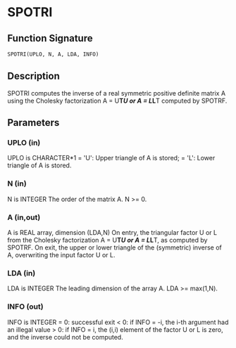 # SPOTRI

## Function Signature

```fortran
SPOTRI(UPLO, N, A, LDA, INFO)
```

## Description


 SPOTRI computes the inverse of a real symmetric positive definite
 matrix A using the Cholesky factorization A = U**T*U or A = L*L**T
 computed by SPOTRF.

## Parameters

### UPLO (in)

UPLO is CHARACTER*1 = 'U': Upper triangle of A is stored; = 'L': Lower triangle of A is stored.

### N (in)

N is INTEGER The order of the matrix A. N >= 0.

### A (in,out)

A is REAL array, dimension (LDA,N) On entry, the triangular factor U or L from the Cholesky factorization A = U**T*U or A = L*L**T, as computed by SPOTRF. On exit, the upper or lower triangle of the (symmetric) inverse of A, overwriting the input factor U or L.

### LDA (in)

LDA is INTEGER The leading dimension of the array A. LDA >= max(1,N).

### INFO (out)

INFO is INTEGER = 0: successful exit < 0: if INFO = -i, the i-th argument had an illegal value > 0: if INFO = i, the (i,i) element of the factor U or L is zero, and the inverse could not be computed.

